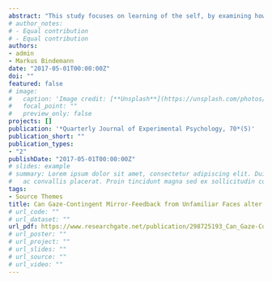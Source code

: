```yaml
---
abstract: "This study focuses on learning of the self, by examining how human observers update internal representations of their own face. For this purpose, we present a novel gaze-contingent paradigm, in which an onscreen face mimics observers' own eye-gaze behaviour (in the congruent condition), moves its eyes in different directions to that of the observers (incongruent condition), or remains static and unresponsive (neutral condition). Across three experiments, the mimicry of the onscreen face did not affect observers' perceptual self-representations. However, this paradigm influenced observers' reports of their own face. This effect was such that observers felt the onscreen face to be their own and that, if the onscreen gaze had moved on its own accord, observers expected their own eyes to move too. The theoretical implications of these findings are discussed."
# author_notes:
# - Equal contribution
# - Equal contribution
authors:
- admin
- Markus Bindemann
date: "2017-05-01T00:00:00Z"
doi: ""
featured: false
# image:
#   caption: 'Image credit: [**Unsplash**](https://unsplash.com/photos/jdD8gXaTZsc)'
#   focal_point: ""
#   preview_only: false
projects: []
publication: '*Quarterly Journal of Experimental Psychology, 70*(5)'
publication_short: ""
publication_types:
- "2"
publishDate: "2017-05-01T00:00:00Z"
# slides: example
# summary: Lorem ipsum dolor sit amet, consectetur adipiscing elit. Duis posuere tellus
#   ac convallis placerat. Proin tincidunt magna sed ex sollicitudin condimentum.
tags:
- Source Themes
title: Can Gaze-Contingent Mirror-Feedback from Unfamiliar Faces alter Self-Recognition?
# url_code: ""
# url_dataset: ""
url_pdf: https://www.researchgate.net/publication/298725193_Can_Gaze-Contingent_Mirror-Feedback_from_Unfamiliar_Faces_alter_Self-Recognition
# url_poster: ""
# url_project: ""
# url_slides: ""
# url_source: ""
# url_video: ""
---
```


